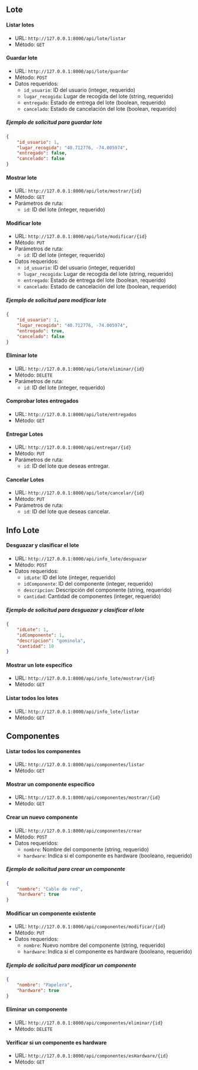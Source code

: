 ## Lote

#### Listar lotes

- URL: `http://127.0.0.1:8000/api/lote/listar`
- Método: `GET`

#### Guardar lote

- URL: `http://127.0.0.1:8000/api/lote/guardar`
- Método: `POST`
- Datos requeridos:
  - `id_usuario`: ID del usuario (integer, requerido)
  - `lugar_recogida`: Lugar de recogida del lote (string, requerido)
  - `entregado`: Estado de entrega del lote (boolean, requerido)
  - `cancelado`: Estado de cancelación del lote (boolean, requerido)

##### Ejemplo de solicitud para guardar lote

```json
{
    "id_usuario": 1,
    "lugar_recogida": "40.712776, -74.005974",
    "entregado": false,
    "cancelado": false
}
```

#### Mostrar lote

- URL: `http://127.0.0.1:8000/api/lote/mostrar/{id}`
- Método: `GET`
- Parámetros de ruta:
  - `id`: ID del lote (integer, requerido)

#### Modificar lote

- URL: `http://127.0.0.1:8000/api/lote/modificar/{id}`
- Método: `PUT`
- Parámetros de ruta:
  - `id`: ID del lote (integer, requerido)
- Datos requeridos:
  - `id_usuario`: ID del usuario (integer, requerido)
  - `lugar_recogida`: Lugar de recogida del lote (string, requerido)
  - `entregado`: Estado de entrega del lote (boolean, requerido)
  - `cancelado`: Estado de cancelación del lote (boolean, requerido)

##### Ejemplo de solicitud para modificar lote

```json
{
    "id_usuario": 1,
    "lugar_recogida": "40.712776, -74.005974",
    "entregado": true,
    "cancelado": false
}
```
#### Eliminar lote

- URL: `http://127.0.0.1:8000/api/lote/eliminar/{id}`
- Método: `DELETE`
- Parámetros de ruta:
  - `id`: ID del lote (integer, requerido)

#### Comprobar lotes entregados
- URL: `http://127.0.0.1:8000/api/lote/entregados`
- Método: `GET`

#### Entregar Lotes
- URL: `http://127.0.0.1:8000/api/entregar/{id}`
- Método: `PUT`
- Parámetros de ruta:
  - `id`: ID del lote que deseas entregar.

#### Cancelar Lotes
- URL: `http://127.0.0.1:8000/api/lote/cancelar/{id}` 
- Método: `PUT`
- Parámetros de ruta:
  - `id`: ID del lote que deseas cancelar.

## Info Lote

#### Desguazar y clasificar el lote

- URL: `http://127.0.0.1:8000/api/info_lote/desguazar`
- Método: `POST`
- Datos requeridos:
  - `idLote`: ID del lote (integer, requerido)
  - `idComponente`: ID del componente (integer, requerido)
  - `descripcion`: Descripción del componente (string, requerido)
  - `cantidad`: Cantidad de componentes (integer, requerido)

##### Ejemplo de solicitud para desguazar y clasificar el lote

```json
{
    "idLote": 1,
    "idComponente": 1,
    "descripcion": "gominola",
    "cantidad": 10
}
```

#### Mostrar un lote específico

- URL: `http://127.0.0.1:8000/api/info_lote/mostrar/{id}`
- Método: `GET`

#### Listar todos los lotes

- URL: `http://127.0.0.1:8000/api/info_lote/listar`
- Método: `GET`

## Componentes

#### Listar todos los componentes

- URL: `http://127.0.0.1:8000/api/componentes/listar`
- Método: `GET`

#### Mostrar un componente específico

- URL: `http://127.0.0.1:8000/api/componentes/mostrar/{id}`
- Método: `GET`

#### Crear un nuevo componente

- URL: `http://127.0.0.1:8000/api/componentes/crear`
- Método: `POST`
- Datos requeridos:
  - `nombre`: Nombre del componente (string, requerido)
  - `hardware`: Indica si el componente es hardware (booleano, requerido)

##### Ejemplo de solicitud para crear un componente

```json
{
    "nombre": "Cable de red",
    "hardware": true
}
```

#### Modificar un componente existente

- URL: `http://127.0.0.1:8000/api/componentes/modificar/{id}`
- Método: `PUT`
- Datos requeridos:
  - `nombre`: Nuevo nombre del componente (string, requerido)
  - `hardware`: Indica si el componente es hardware (booleano, requerido)

##### Ejemplo de solicitud para modificar un componente

```json
{
    "nombre": "Papelera",
    "hardware": true
}
```

#### Eliminar un componente

- URL: `http://127.0.0.1:8000/api/componentes/eliminar/{id}`
- Método: `DELETE`

#### Verificar si un componente es hardware
- URL: `http://127.0.0.1:8000/api/componentes/esHardware/{id}`
- Método: `GET`
